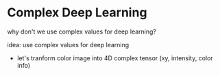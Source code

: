 # Complex Deep Learning

why don't we use complex values for deep learning?

idea: use complex values for deep learning
  - let's tranform color image into 4D complex tensor (xy, intensity, color info)

